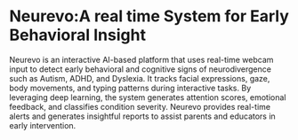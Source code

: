 # Neurevo:A real time System for Early Behavioral Insight

Neurevo is an interactive AI-based platform that uses real-time webcam input to detect early behavioral and cognitive signs of neurodivergence such as Autism, ADHD, and Dyslexia. It tracks facial expressions, gaze, body movements, and typing patterns during interactive tasks. By leveraging deep learning, the system generates attention scores, emotional feedback, and classifies condition severity. Neurevo provides real-time alerts and generates insightful reports to assist parents and educators in early intervention.
